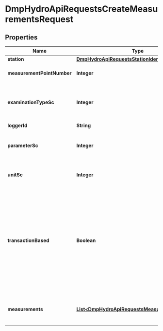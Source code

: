 # DmpHydroApiRequestsCreateMeasurementsRequest

## Properties
Name | Type | Description | Notes
------------ | ------------- | ------------- | -------------
**station** | [**DmpHydroApiRequestsStationIdentifier**](DmpHydroApiRequestsStationIdentifier.md) |  | 
**measurementPointNumber** | **Integer** | Measurement point number in the station | 
**examinationTypeSc** | **Integer** | Examination type stancode, a subset of stancode 1101 | 
**loggerId** | **String** | Logger id |  [optional]
**parameterSc** | **Integer** | Parameter stancode, a subset of stancode list 1008 | 
**unitSc** | **Integer** | Unit stancode, a subset of stancode list 1009 | 
**transactionBased** | **Boolean** | True: The batch is treated as a transaction. If one or more fails, no data is persisted in the database. False: Measurements are treated individually. Some might fail while others are persisted in the database. |  [optional]
**measurements** | [**List&lt;DmpHydroApiRequestsMeasurementRequest&gt;**](DmpHydroApiRequestsMeasurementRequest.md) | A list of measurements on the measurement point | 
